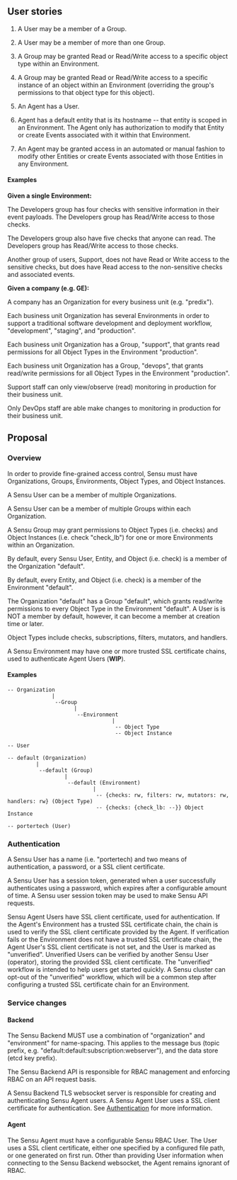 ## User stories

1. A User may be a member of a Group.

2. A User may be a member of more than one Group.

3. A Group may be granted Read or Read/Write access to a specific object type within an Environment.

4. A Group may be granted Read or Read/Write access to a specific instance of an object within an Environment (overriding the group's permissions to that object type for this object).

5. An Agent has a User.

6. Agent has a default entity that is its hostname -- that entity is scoped in an Environment. The Agent only has authorization to modify that Entity or create Events associated with it within that Environment.

7. An Agent may be granted access in an automated or manual fashion to modify other Entities or create Events associated with those Entities in any Environment.

#### Examples

**Given a single Environment:**

The Developers group has four checks with sensitive information in their event payloads. The Developers group has Read/Write access to those checks.

The Developers group also have five checks that anyone can read. The Developers group has Read/Write access to those checks.

Another group of users, Support, does not have Read or Write access to the sensitive checks, but does have Read access to the non-sensitive checks and associated events.

**Given a company (e.g. GE):**

A company has an Organization for every business unit (e.g. "predix").

Each business unit Organization has several Environments in order to support a traditional software development and deployment workflow, "development", "staging", and "production".

Each business unit Organization has a Group, "support", that grants read permissions for all Object Types in the Environment "production".

Each business unit Organization has a Group, "devops", that grants read/write permissions for all Object Types in the Environment "production".

Support staff can only view/observe (read) monitoring in production for their business unit.

Only DevOps staff are able make changes to monitoring in production for their business unit.

## Proposal

### Overview

In order to provide fine-grained access control, Sensu must have Organizations, Groups, Environments, Object Types, and Object Instances.

A Sensu User can be a member of multiple Organizations.

A Sensu User can be a member of multiple Groups within each Organization.

A Sensu Group may grant permissions to Object Types (i.e. checks) and Object Instances (i.e. check "check_lb") for one or more Environments within an Organization.

By default, every Sensu User, Entity, and Object (i.e. check) is a member of the Organization "default".

By default, every Entity, and Object (i.e. check) is a member of the Environment "default".

The Organization "default" has a Group "default", which grants read/write permissions to every Object Type in the Environment "default". A User is is NOT a member by default, however, it can become a member at creation time or later.

Object Types include checks, subscriptions, filters, mutators, and handlers.

A Sensu Environment may have one or more trusted SSL certificate chains, used to authenticate Agent Users (**WIP**).

#### Examples

```
-- Organization
              |
               --Group
                     |
                      --Environment
                                 |
                                  -- Object Type
                                  -- Object Instance

-- User
```

```
-- default (Organization)
         |
          --default (Group)
                  |
                   --default (Environment)
                           |
                            -- {checks: rw, filters: rw, mutators: rw, handlers: rw} (Object Type)
                            -- {checks: {check_lb: --}} Object Instance

-- portertech (User)
```

### Authentication

A Sensu User has a name (i.e. "portertech) and two means of authentication, a password, or a SSL client certificate.

A Sensu User has a session token, generated when a user successfully authenticates using a password, which expires after a configurable amount of time. A Sensu user session token may be used to make Sensu API requests.

Sensu Agent Users have SSL client certificate, used for authentication. If the Agent's Environment has a trusted SSL certificate chain, the chain is used to verify the SSL client certificate provided by the Agent. If verification fails or the Environment does not have a trusted SSL certificate chain, the Agent User's SSL client certificate is not set, and the User is marked as "unverified". Unverified Users can be verified by another Sensu User (operator), storing the provided SSL client certificate. The "unverified" workflow is intended to help users get started quickly. A Sensu cluster can opt-out of the "unverified" workflow, which will be a common step after configuring a trusted SSL certificate chain for an Environment.

### Service changes

#### Backend

The Sensu Backend MUST use a combination of "organization" and "environment" for name-spacing. This applies to the message bus (topic prefix, e.g. "default:default:subscription:webserver"), and the data store (etcd key prefix).

The Sensu Backend API is responsible for RBAC management and enforcing RBAC on an API request basis.

A Sensu Backend TLS websocket server is responsible for creating and authenticating Sensu Agent users. A Sensu Agent User uses a SSL client certificate for authentication. See [Authentication](#authentication) for more information.

#### Agent

The Sensu Agent must have a configurable Sensu RBAC User. The User uses a SSL client certificate, either one specified by a configured file path, or one generated on first run. Other than providing User information when connecting to the Sensu Backend websocket, the Agent remains ignorant of RBAC.
